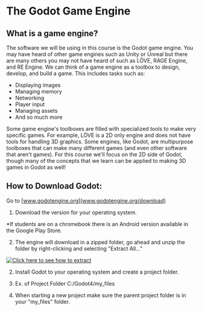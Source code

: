 # The Godot Game Engine

## What is a game engine?

The software we will be using in this course is the Godot game engine. You may have heard of other game engines such as Unity or Unreal but there are many others you may not have heard of such as LÖVE, RAGE Engine, and RE Engine. We can think of a game engine as a toolbox to design, develop, and build a game. This includes tasks such as:

* Displaying images
* Managing memory
* Networking
* Player input
* Managing assets
* And so much more

Some game engine's toolboxes are filled with specialized tools to make very specific games. For example, LÖVE is a 2D only engine and does not have tools for handling 3D graphics. Some engines, like Godot, are multipurpose toolboxes that can make many different games (and even other software that aren't games). For this course we'll focus on the 2D side of Godot, though many of the concepts that we learn can be applied to making 3D games in Godot as well!


## How to Download Godot:

Go to [www.godotengine.org](www.godotengine.org/download)

1. Download the version for your operating system.

*If students are on a chromebook there is an Android version available in the Google Play Store.

2. The engine will download in a zipped folder, go ahead and unzip the folder by right-clicking and selecting "Extract All..."

[![Click here to see how to extract](https://i9.ytimg.com/vi/DrqS4S-tIRY/mqdefault.jpg?sqp=CJzpm8AG-oaymwEmCMACELQB8quKqQMa8AEB-AHyCIAC0AWKAgwIABABGFMgXyhlMA8=&rs=AOn4CLDhUL9mfndKcHA5pwDyA9r3JVru9g)](https://www.youtube.com/watch?v=DrqS4S-tIRY)

2. Install Godot to your operating system and create a project folder.

3. Ex. of Project Folder C:/Godot4/my_files

4. When starting a new project make sure the parent project folder is in your "my_files" folder.


